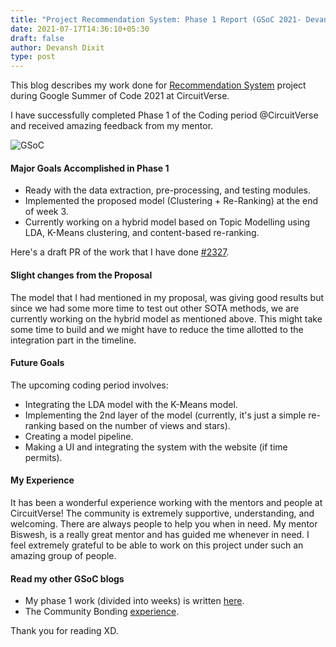 ```yaml
---
title: "Project Recommendation System: Phase 1 Report (GSoC 2021- Devansh Dixit)"
date: 2021-07-17T14:36:10+05:30
draft: false
author: Devansh Dixit
type: post
---
```


This blog describes my work done for [Recommendation System](https://summerofcode.withgoogle.com/projects/?sp-search=devansh%20dixit#6552204183339008) project during Google Summer of Code 2021 at CircuitVerse.

I have successfully completed Phase 1 of the Coding period @CircuitVerse and received amazing feedback from my mentor.

![GSoC](images/DevanshD3-GSoC'21/Passed.png)

#### Major Goals Accomplished in Phase 1

*   Ready with the data extraction, pre-processing, and testing modules.
*   Implemented the proposed model (Clustering + Re-Ranking) at the end of week 3.
*   Currently working on a hybrid model based on Topic Modelling using LDA, K-Means clustering, and content-based re-ranking.

Here's a draft PR of the work that I have done [#2327](https://github.com/CircuitVerse/CircuitVerse/pull/2327).

#### Slight changes from the Proposal

The model that I had mentioned in my proposal, was giving good results but since we had some more time to test out other SOTA methods, we are currently working on the hybrid model as mentioned above. This might take some time to build and we might have to reduce the time allotted to the integration part in the timeline.

#### Future Goals

The upcoming coding period involves:

*   Integrating the LDA model with the K-Means model.
*   Implementing the 2nd layer of the model (currently, it's just a simple re-ranking based on the number of views and stars).
*   Creating a model pipeline.
*   Making a UI and integrating the system with the website (if time permits).

#### My Experience

It has been a wonderful experience working with the mentors and people at CircuitVerse! The community is extremely supportive, understanding, and welcoming. There are always people to help you when in need. My mentor Biswesh, is a really great mentor and has guided me whenever in need. I feel extremely grateful to be able to work on this project under such an amazing group of people.

#### Read my other GSoC blogs

*   My phase 1 work (divided into weeks) is written [here](https://medium.com/gsoc21-coding-phase-1-circuitverse-2061993148f9).
*   The Community Bonding [experience](https://medium.com/gsoc21-community-bonding-period-circuitverse-3ee093e3b1f1).

Thank you for reading XD.